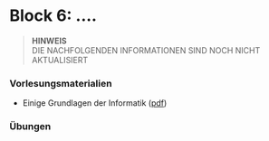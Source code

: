 # Block 6: ....

 > **HINWEIS**<br>
 > DIE NACHFOLGENDEN INFORMATIONEN SIND NOCH NICHT AKTUALISIERT

### Vorlesungsmaterialien

* Einige Grundlagen der Informatik ([pdf](Informatik-Grundlagen.pdf))


### Übungen